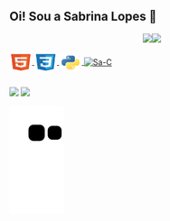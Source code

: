 ## Oi! Sou a Sabrina Lopes 👋

<div align="center">
  <a href="https://github.com/Sabrina-Lopes">
  <img height="130em" src="https://github-readme-stats.vercel.app/api?username=Sabrina-Lopes&show_icons=true&theme=dracula&include_all_commits=true&count_private=true"/><img height="130em" src="https://github-readme-stats.vercel.app/api/top-langs/?username=Sabrina-Lopes&layout=compact&langs_count=7&theme=dracula"/>
</div>
  <div style="display: inline_block"><br>
  <img align="center" alt="Sa-HTML" height="30" width="40" src="https://raw.githubusercontent.com/devicons/devicon/master/icons/html5/html5-original.svg">
  <img align="center" alt="Sa-CSS" height="30" width="40" src="https://raw.githubusercontent.com/devicons/devicon/master/icons/css3/css3-original.svg">
  <img align="center" alt="Sa-Python" height="30" width="40" src="https://raw.githubusercontent.com/devicons/devicon/master/icons/python/python-original.svg">
  <img align="center" alt="Sa-C" height="30" width="40" src="https://cdn.jsdelivr.net/gh/devicons/devicon/icons/c/c-original.svg" />
</div>
  
##
 
<div> 
  <a href = "mailto:sabrinalopesc1010@gmail.com"><img src="https://img.shields.io/badge/Gmail-D14836?style=for-the-badge&logo=gmail&logoColor=white" target="_blank"></a>
  <a href="https://www.linkedin.com/in/sabrina-lopes-costa-7a401a224/" target="_blank"><img src="https://img.shields.io/badge/-LinkedIn-%230077B5?style=for-the-badge&logo=linkedin&logoColor=white" target="_blank"></a> 
   
  ![Snake animation](https://github.com/rafaballerini/rafaballerini/blob/output/github-contribution-grid-snake.svg)
 
</div>
